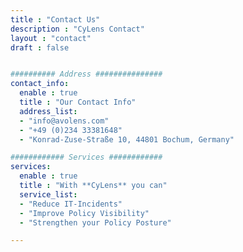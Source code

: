 ```yaml
---
title : "Contact Us"
description : "CyLens Contact"
layout : "contact"
draft : false


########## Address ###############
contact_info:
  enable : true
  title : "Our Contact Info"
  address_list:
  - "info@avolens.com"
  - "+49 (0)234 33381648"
  - "Konrad-Zuse-Straße 10, 44801 Bochum, Germany"

############ Services ############
services:
  enable : true
  title : "With **CyLens** you can"
  service_list:
  - "Reduce IT-Incidents"
  - "Improve Policy Visibility"
  - "Strengthen your Policy Posture"

---
```

